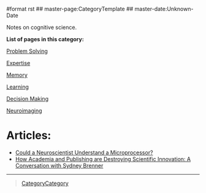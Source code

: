 \#format rst \#\# master-page:CategoryTemplate \#\# master-date:Unknown-Date

Notes on cognitive science.

**List of pages in this category:**

[Problem Solving](../ProblemSolving)

[Expertise](../Expertise)

[Memory](../Memory)

[Learning](../Learning)

[Decision Making](../DecisionMaking)

[Neuroimaging](../Neuroimaging)

Articles:
=========

-   [Could a Neuroscientist Understand a Microprocessor?](http://journals.plos.org/ploscompbiol/article?id=10.1371/journal.pcbi.1005268)
-   [How Academia and Publishing are Destroying Scientific Innovation: A Conversation with Sydney Brenner](http://kingsreview.co.uk/articles/how-academia-and-publishing-are-destroying-scientific-innovation-a-conversation-with-sydney-brenner/)

* * * * *

> [CategoryCategory](../CategoryCategory)

